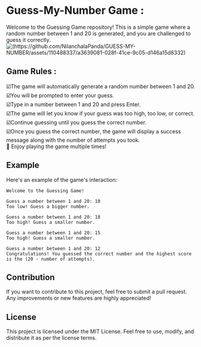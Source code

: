 # Guess-My-Number Game : 

Welcome to the Guessing Game repository! This is a simple game where a random number between 1 and 20 is generated, and you are challenged to guess it correctly.
![(https://github.com/NilanchalaPanda/GUESS-MY-NUMBER/assets/110488337/a3639081-028f-41ce-9c05-d146a15d8332)](https://nilanchalapanda.github.io/GUESS-MY-NUMBER/)

## Game Rules :
☑️The game will automatically generate a random number between 1 and 20. <br>
☑️You will be prompted to enter your guess. <br> ☑️Type in a number between 1 and 20 and press Enter. <br>
☑️The game will let you know if your guess was too high, too low, or correct. <br>
☑️Continue guessing until you guess the correct number. <br>
☑️Once you guess the correct number, the game will display a success message along with the number of attempts you took.<br>
🚀 Enjoy playing the game multiple times!

## Example
Here's an example of the game's interaction:
```
Welcome to the Guessing Game!

Guess a number between 1 and 20: 10
Too low! Guess a bigger number.

Guess a number between 1 and 20: 18
Too high! Guess a smaller number.

Guess a number between 1 and 20: 15
Too high! Guess a smaller number.

Guess a number between 1 and 20: 12
Congratulations! You guessed the correct number and the highest score is the (20 - number of attempts).
```

## Contribution
If you want to contribute to this project, feel free to submit a pull request. Any improvements or new features are highly appreciated!

## License
This project is licensed under the MIT License. Feel free to use, modify, and distribute it as per the license terms.
